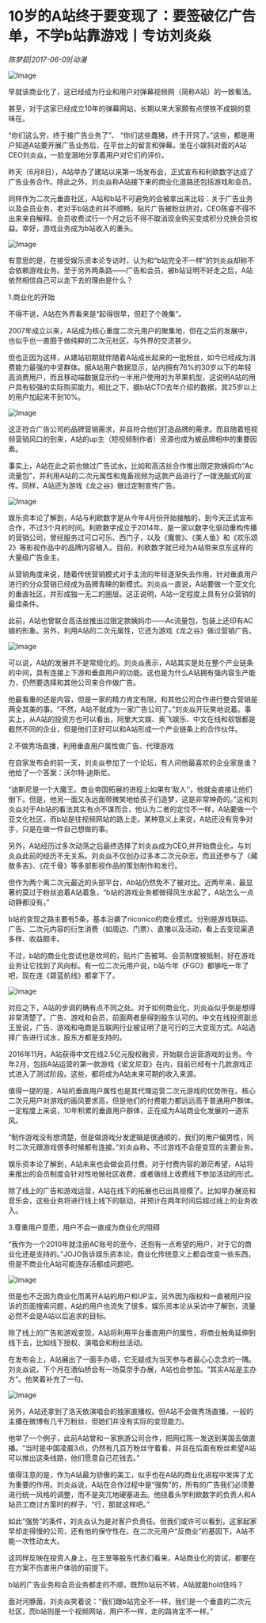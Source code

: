 # 10岁的A站终于要变现了：要签破亿广告单，不学b站靠游戏丨专访刘炎焱

*陈梦茹|2017-06-09|动漫*

![Image](http://p3.pstatp.com/large/26e000037b7ef296c1bd)

早就该商业化了，这已经成为行业和用户对弹幕视频网（简称A站）的一致看法。

甚至，对于这家已经成立10年的弹幕网站，长期以来大家颇有点恨铁不成钢的意味在。

“你们这么穷，终于接广告业务了”、 “你们这些蠢猪，终于开窍了。”这些，都是用户知道A站要开展广告业务后，在平台上的留言和弹幕。坐在小娱斜对面的A站CEO刘炎焱，一脸宠溺地分享着用户对它们的评价。

昨天（6月8日），A站举办了建站以来第一场发布会，正式宣布和利欧数字达成了广告业务合作。除此之外，刘炎焱称A站接下来的商业化道路还包括游戏和会员。

同样作为二次元垂直社区，A站和b站不可避免的会被拿出来比较：关于广告业务以及会员业务，老对手b站走的并不顺畅，贴片广告被粉丝挤对，CEO陈睿不得不出来亲自解释。会员收费试行一个月之后不得不取消现金购买变成积分兑换会员权益。幸好，游戏业务成为b站收入的重头。

![Image](http://p3.pstatp.com/large/26e8000029a97b54f003)

有意思的是，在接受娱乐资本论专访时，认为和“b站完全不一样”的刘炎焱却称不会依赖游戏业务。至于另外两条路——广告和会员，被b站证明不好走之后，A站依然相信自己可以走下去的理由是什么？

1.商业化的开始

不得不说，A站在外界看来是“起得很早，但赶了个晚集”。

2007年成立以来，A站成为核心重度二次元用户的聚集地，但在之后的发展中，也似乎也一直囿于做纯粹的二次元社区，与外界的交流甚少。

但也正因为这样，从建站初期就伴随着A站成长起来的一批粉丝，如今已经成为消费能力最强的中坚群体。据A站用户数据显示，站内拥有76%的30岁以下的年轻高消费用户，而且移动端数据显示约一半用户使用的为苹果机型，这说明A站的用户具有较强的实际购买能力。相比之下，据b站CTO去年介绍的数据，其25岁以上的用户加起来不到10%。

![Image](http://p1.pstatp.com/large/26e8000029a87579b94a)

这正符合广告公司的品牌营销需求，并且符合他们打造品牌的需求。而且随着短视频营销风口的到来，A站的up主（短视频制作者）资源也成为被品牌相中的重要因素。

事实上，A站在此之前也做过广告试水，比如和高洁丝合作推出限定款姨妈巾“Ac流量包”，并利用A站的二次元属性和鬼畜视频为这款产品进行了一拨洗脑式的宣传。同样，A站还为游戏《龙之谷》做过定制宣传广告。

![Image](http://p1.pstatp.com/large/26e700056609685de1fb)

娱乐资本论了解到，A站与利欧数字是从今年4月份开始接触的，到今天正式宣布合作，不过3个月的时间。利欧数字成立于2014年，是一家以数字化驱动重构传播的营销公司，曾经服务过可口可乐、西门子，以及《魔兽》、《美人鱼》和《欢乐颂2》等影视作品中的品牌内容植入。目前，利欧数字就已经为A站带来京东这样的大量级广告金主。

从营销角度来说，随着传统营销模式对于主流的年轻逐渐失去作用，针对垂直用户进行的分众营销已经成为品牌青睐的新模式。刘炎焱一直说，A站要做一个亚文化的垂直社区，并形成独一无二的圈层。这正说明，A站一定程度上具有分众营销的最佳条件。

此前，A站也曾联合高洁丝推出过限定款姨妈巾——Ac流量包，包装上还印有AC娘的形象。另外，利用A站的二次元属性，它还为游戏《龙之谷》做过营销广告。

![Image](http://p1.pstatp.com/large/26e90002dac2f877bdfb)

可以说，A站的发展并不是常规化的。刘炎焱表示，A站其实是处在整个产业链条的中间，具有连接上下游和垂直用户的功能。这也是为什么A站拥有强内容生产能力，仍然要选择和其他公司来合作做广告。

他最看重的还是内容，但是一家的精力肯定有限，和其他公司合作进行整合营销是两全其美的事。“不然，A站不就成为一家广告公司了。”刘炎焱开玩笑地说着。事实上，从A站的投资方也可以看出，阿里大文娱、奥飞娱乐、中文在线和软银都是截然不同的企业，但是他们正好可以和A站形成一个产业链条上的合作伙伴。

2.不做秀场直播，利用垂直用户属性做广告、代理游戏

在自家发布会的前一天，刘炎焱参加了一个论坛，有人问他最喜欢的企业家是谁？他给了一个答案：沃尔特·迪斯尼。

“迪斯尼是一个大魔王。商业帝国拓展的进程上如果有‘敌人’‘，他就会直接让他们倒下。但是，他另一面又永远面带微笑地给孩子们造梦，这是非常神奇的。”这和刘炎焱对于Ab站的看法其实有点不谋而合，他认为二者的定位不一样，A站要做一个亚文化社区，而b站是往视频网站的路上走。某种意义上来说，A站还没有竞争对手，只是在做一件自己想做的事。

另外，A站经历过多次动荡之后最终选择了刘炎焱成为CEO,并开始商业化，与刘炎焱此前的经历不无关系。刘炎焱不仅创办过多本二次元杂志，而且还参与了《藏敖多吉》、《花千骨》等多部影视作品的策划制作和发行。

但作为两个离二次元最近的头部平台，Ab站仍然免不了被对比。近两年来，最显著的莫过于粉丝追着A站着急，“b站的游戏业务都做得风生水起了，A站怎么一点动静都没有。”

b站的变现之路主要有5条，基本沿袭了niconico的商业模式。分别是游戏联运、广告、二次元内容的衍生消费（如周边、门票）、直播以及活动，看上去变现渠道多样、收益颇丰。

不过，b站的商业化尝试也是坎坷的，贴片广告被骂、会员制度被抵制，好在游戏业务让它找到了风向标。有一位二次元用户说，b站今年《FGO》都够吃一年了吧，现在连《碧蓝航线》都拿下了。

![Image](http://p9.pstatp.com/large/26e600056f71a2bd66d7)

对应之下，A站的步调的确有点不同之处。对于如何商业化，刘炎焱似乎倒是想得非常清楚了。广告、游戏和会员，前面两者是得到股东认可的。中文在线投资副总王昱说，广告、游戏和电商是互联网行业被证明了是可行的三大变现方式。A站选择广告进行试水，股东方都是支持的。

2016年11月，A站获得中文在线2.5亿元股权融资，开始联合运营游戏的业务。今年2月，包括A站运营的第一款游戏《诺文尼亚》在内，目前已经有十几款游戏正式进入了测试阶段。这些，都将成为A站未来可期的收入来源。

值得一提的是，A站的垂直用户属性也是其代理运营二次元游戏的优势所在。核心二次元用户对游戏的画风要求高，但是他们的付费能力都远远高于普通用户群体。一定程度上来说，10年积累的垂直用户群体，正在成为A站商业化发展的一道东风。

“制作游戏没有想清楚，但是做游戏分发逻辑是很通顺的，我们的用户偏男性，同时二次元跟游戏很多时候都有连接。”刘炎焱称，不过游戏不会是变现的主要业务。

娱乐资本论了解到，A站未来也会做会员付费。对于付费内容的渺茫希望，A站将来推出的会员制度会针对性地做社区收费，或者做线上收费线下参加活动的形式。

除了线上的广告和游戏运营，A站在线下的拓展也已出具规模了。比如举办展览和音乐会，这些业务将进行线上线下的联动，并预计在两年时间后超过线上的业务收入。

3.尊重用户意愿，用户不会一直成为商业化的阻碍

“我作为一个2010年就注册AC账号的至今、还抱有一点希望的用户，对于它的商业化还是支持的。”JOJO告诉娱乐资本论，商业化传统意义上都会改变一些东西，但是不商业化A站可能连存活都成问题吧。

![Image](http://p3.pstatp.com/large/26e000037a08a178bd58)

但是也不乏因为商业化而离开A站的用户和UP主，另外因为版权和一直被用户投诉的页面搜索问题，A站的用户也流失了很多。娱乐资本论从采访中了解到，流量必然不会是A站以后追求的目标。

除了线上的广告和游戏变现，A站将利用平台垂直用户的属性，将商业触角延伸到线下去，比如线下授权、演唱会和粉丝活动。

在发布会上，A站展出了一面手办墙，它无疑成为当天参与者最心心念念的一隅。刘炎焱说，下个月在酒仙桥会有一场莫奈手办展，A站也会参加。“其实A站是主办方”。他笑着补充了一句。

![Image](http://p1.pstatp.com/large/26e90002d5f016fe6c32)

另外，A站还拿到了洛天依演唱会的独家直播权。但A站不会做秀场直播，一般的主播在微博有几千万粉丝，但她们并没有实际的变现能力。

他举了一个例子，此前A站曾和一家旅游公司合作，把网红陈一发送到美国去做直播。“当时是中国凌晨3点，仍然有几百万粉丝守着看，并且在后面有粉丝希望A站可以推出这条线路，他们愿意自己花钱去。”

值得注意的是，作为A站最为骄傲的美工，似乎也在A站的商业化进程中发挥了尤为重要的作用。刘炎焱说，A站在合作过程中是“强势”的，所有的广告我们必须要进行统一风格的调整，而不是突兀地硬塞进去。他挠着头学利欧数字的负责人和A站员工商讨方案时的样子，“行，那就这样吧。”

如此“强势”的条件，刘炎焱认为是对客户负责任。但我们或许可以看到，这家起家早却走得慢的公司，还有他的保守性在。在二次元用户“反商业”的基因下，A站不能一次性动太大。

这同样反映在投资人身上。在王昱等股东代表们看来，A站商业化的尝试，都要在在方案不伤害用户体验的前提下。

b站的广告业务和会员业务都走的不顺，既然b站玩不转，A站就能hold住吗？

面对河豚菌，刘炎焱笑着说：“我们跟b站完全不一样，我们是一个垂直的二次元社区，而b站则是一个视频网站，用户不一样，走的路肯定不一样。”


